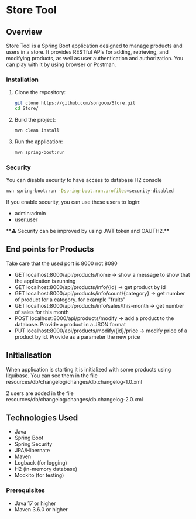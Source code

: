 # Store Tool

## Overview
Store Tool is a Spring Boot application designed to manage products and users in a store. It provides RESTful APIs for adding, retrieving, and modifying products, as well as user authentication and authorization.
You can play with it by using browser or Postman.

### Installation
1. Clone the repository:
    ```sh
    git clone https://github.com/songocu/Store.git
    cd Store/
    ```

2. Build the project:
    ```sh
    mvn clean install
    ```

3. Run the application:
    ```sh
    mvn spring-boot:run
    ``` 
   
### Security
You can disable security to have access to database H2 console
```sh
mvn spring-boot:run -Dspring-boot.run.profiles=security-disabled
```

If you enable security, you can use these users to login:
- admin:admin
- user:user

\*\*⚠️ Security can be improved by using JWT token and OAUTH2.\*\*

## End points for Products
Take care that the used port is 8000 not 8080

- GET localhost:8000/api/products/home -> show a message to show that the application is running
- GET localhost:8000/api/products/info/{id} -> get product by id
- GET localhost:8000/api/products/info/count/{category} -> get number of product for a category. for example "fruits"
- GET localhost:8000/api/products/info/sales/this-month -> get number of sales for this month
- POST localhost:8000/api/products/modify -> add a product to the database. Provide a product in a JSON format
- PUT localhost:8000/api/products/modify/{id}/price -> modify price of a product by id. Provide as a parameter the new price

## Initialisation

When application is starting it is initialized with some products using liquibase.
You can see them in the file resources/db/changelog/changes/db.changelog-1.0.xml

2 users are added in the file resources/db/changelog/changes/db.changelog-2.0.xml


## Technologies Used
- Java
- Spring Boot
- Spring Security
- JPA/Hibernate
- Maven
- Logback (for logging)
- H2 (in-memory database)
- Mockito (for testing)

### Prerequisites
- Java 17 or higher
- Maven 3.6.0 or higher